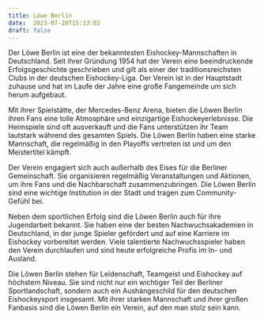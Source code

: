 ```yaml
---
title: Löwe Berlin
date:  2023-07-20T15:13:02
draft: false
---
```


Der Löwe Berlin ist eine der bekanntesten Eishockey-Mannschaften in Deutschland. Seit ihrer Gründung 1954 hat der Verein eine beeindruckende Erfolgsgeschichte geschrieben und gilt als einer der traditionsreichsten Clubs in der deutschen Eishockey-Liga. Der Verein ist in der Hauptstadt zuhause und hat im Laufe der Jahre eine große Fangemeinde um sich herum aufgebaut.

Mit ihrer Spielstätte, der Mercedes-Benz Arena, bieten die Löwen Berlin ihren Fans eine tolle Atmosphäre und einzigartige Eishockeyerlebnisse. Die Heimspiele sind oft ausverkauft und die Fans unterstützen ihr Team lautstark während des gesamten Spiels. Die Löwen Berlin haben eine starke Mannschaft, die regelmäßig in den Playoffs vertreten ist und um den Meistertitel kämpft.

Der Verein engagiert sich auch außerhalb des Eises für die Berliner Gemeinschaft. Sie organisieren regelmäßig Veranstaltungen und Aktionen, um ihre Fans und die Nachbarschaft zusammenzubringen. Die Löwen Berlin sind eine wichtige Institution in der Stadt und tragen zum Community-Gefühl bei.

Neben dem sportlichen Erfolg sind die Löwen Berlin auch für ihre Jugendarbeit bekannt. Sie haben eine der besten Nachwuchsakademien in Deutschland, in der junge Spieler gefördert und auf eine Karriere im Eishockey vorbereitet werden. Viele talentierte Nachwuchsspieler haben den Verein durchlaufen und sind heute erfolgreiche Profis im In- und Ausland.

Die Löwen Berlin stehen für Leidenschaft, Teamgeist und Eishockey auf höchstem Niveau. Sie sind nicht nur ein wichtiger Teil der Berliner Sportlandschaft, sondern auch ein Aushängeschild für den deutschen Eishockeysport insgesamt. Mit ihrer starken Mannschaft und ihrer großen Fanbasis sind die Löwen Berlin ein Verein, auf den man stolz sein kann.